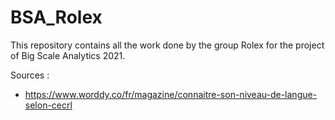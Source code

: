 # BSA_Rolex

This repository contains all the work done by the group Rolex for the project of Big Scale Analytics 2021.

Sources :
- https://www.worddy.co/fr/magazine/connaitre-son-niveau-de-langue-selon-cecrl
